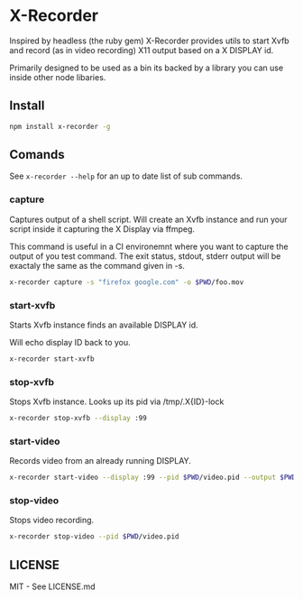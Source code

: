 # X-Recorder

Inspired by headless (the ruby gem) X-Recorder provides utils to 
start Xvfb and record (as in video recording) X11 output based on a X DISPLAY id.

Primarily designed to be used as a bin its backed by a library you can use inside other node 
libaries.

## Install

````sh
npm install x-recorder -g
````

## Comands

See `x-recorder --help` for an up to date list of sub commands.

### capture

Captures output of a shell script. Will create an Xvfb instance and run your script inside it
capturing the X Display via ffmpeg.

This command is useful in a CI environemnt where you want to capture the output of you
test command. The exit status, stdout, stderr output will be exactaly the same as the command
given in -s.

````sh
x-recorder capture -s "firefox google.com" -o $PWD/foo.mov
````

### start-xvfb

Starts Xvfb instance finds an available DISPLAY id.

Will echo display ID back to you.

````sh
x-recorder start-xvfb
````

### stop-xvfb

Stops Xvfb instance. Looks up its pid via /tmp/.X{ID}-lock

````sh
x-recorder stop-xvfb --display :99
````


### start-video

Records video from an already running DISPLAY.

````sh
x-recorder start-video --display :99 --pid $PWD/video.pid --output $PWD/out.mov
````

### stop-video

Stops video recording.

````sh
x-recorder stop-video --pid $PWD/video.pid
````


## LICENSE

MIT - See LICENSE.md